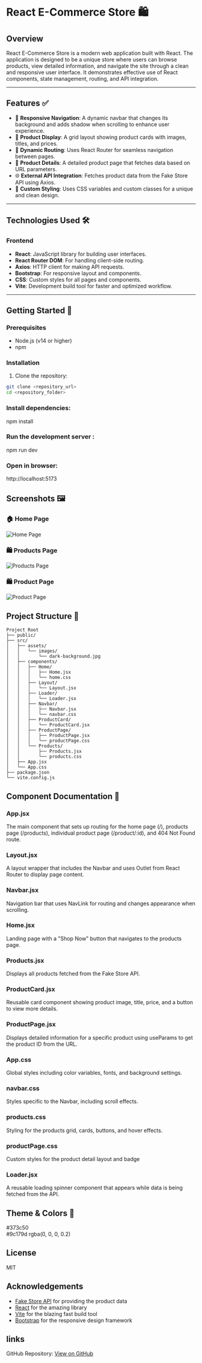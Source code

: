 # React E-Commerce Store 🛍️

## Overview
React E-Commerce Store is a modern web application built with React. The application is designed to be a unique store where users can browse products, view detailed information, and navigate the site through a clean and responsive user interface. It demonstrates effective use of React components, state management, routing, and API integration.

---

## Features ✅

- 🧭 **Responsive Navigation**: A dynamic navbar that changes its background and adds shadow when scrolling to enhance user experience.
- 🛒 **Product Display**: A grid layout showing product cards with images, titles, and prices.
- 🔗 **Dynamic Routing**: Uses React Router for seamless navigation between pages.
- 📄 **Product Details**: A detailed product page that fetches data based on URL parameters.
- 🌐 **External API Integration**: Fetches product data from the Fake Store API using Axios.
- 🎨 **Custom Styling**: Uses CSS variables and custom classes for a unique and clean design.

---

## Technologies Used 🛠️

### Frontend
- **React**: JavaScript library for building user interfaces.
- **React Router DOM**: For handling client-side routing.
- **Axios**: HTTP client for making API requests.
- **Bootstrap**: For responsive layout and components.
- **CSS**: Custom styles for all pages and components.
- **Vite**: Development build tool for faster and optimized workflow.

---

## Getting Started 🚀

### Prerequisites
- Node.js (v14 or higher)
- npm 

### Installation

1. Clone the repository:
```bash
git clone <repository_url>
cd <repository_folder>
```
### Install dependencies: 
npm install

### Run the development server :
npm run dev

### Open in browser:
http://localhost:5173

## Screenshots 🖼️

### 🏠 Home Page
![Home Page](src/assets/screenshots/home-page.png)

### 🛍️ Products Page
![Products Page](src/assets/screenshots/products-page.png)

### 🛍️ Product Page  
![Product Page](src/assets/screenshots/product-page.png)



## Project Structure 📁

```plaintext
Project Root
├── public/
├── src/
│   ├── assets/
│   │   └── images/
│   │       └── dark-background.jpg
│   ├── components/
│   │   ├── Home/
│   │   │   ├── Home.jsx
│   │   │   └── home.css
│   │   ├── Layout/
│   │   │   └── Layout.jsx
│   │   ├── Loader/
│   │   │   └── Loader.jsx
│   │   ├── Navbar/
│   │   │   ├── Navbar.jsx
│   │   │   └── navbar.css
│   │   ├── ProductCard/
│   │   │   └── ProductCard.jsx
│   │   ├── ProductPage/
│   │   │   ├── ProductPage.jsx
│   │   │   └── productPage.css
│   │   └── Products/
│   │       ├── Products.jsx
│   │       └── products.css
│   ├── App.jsx
│   └── App.css
├── package.json
└── vite.config.js
```



## Component Documentation 🧩

### App.jsx
The main component that sets up routing for the home page (/), products page (/products), individual product page (/product/:id), and 404 Not Found route.

### Layout.jsx
A layout wrapper that includes the Navbar and uses Outlet from React Router to display page content.

### Navbar.jsx
Navigation bar that uses NavLink for routing and changes appearance when scrolling.

### Home.jsx
Landing page with a "Shop Now" button that navigates to the products page.

### Products.jsx
Displays all products fetched from the Fake Store API.

### ProductCard.jsx
Reusable card component showing product image, title, price, and a button to view more details.

### ProductPage.jsx
Displays detailed information for a specific product using useParams to get the product ID from the URL.

### App.css
Global styles including color variables, fonts, and background settings.

### navbar.css
Styles specific to the Navbar, including scroll effects.

### products.css
Styling for the products grid, cards, buttons, and hover effects.

### productPage.css
Custom styles for the product detail layout and badge

### Loader.jsx
A reusable loading spinner component that appears while data is being fetched from the API.


## Theme & Colors 🎨
   #373c50  
   #9c179d 
   rgba(0, 0, 0, 0.2)   




## License
MIT

## Acknowledgements
- [Fake Store API](https://fakestoreapi.com/) for providing the product data
- [React](https://reactjs.org/) for the amazing library
- [Vite](https://vitejs.dev/) for the blazing fast build tool
- [Bootstrap](https://getbootstrap.com/) for the responsive design framework


## links 
GitHub Repository: [View on GitHub](https://github.com/mennamohamed-60/graduation-project-iti)

